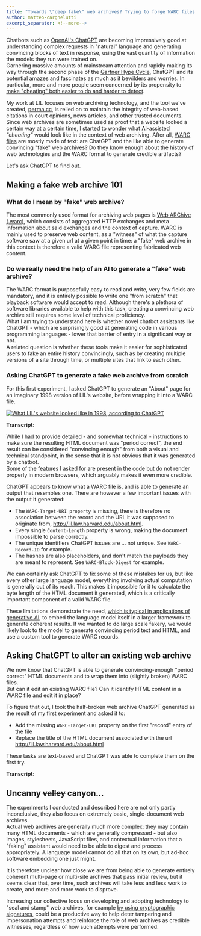 ```yaml
---
title: "Towards \"deep fake\" web archives? Trying to forge WARC files using ChatGPT."
author: matteo-cargnelutti
excerpt_separator: <!--more-->
---
```

Chatbots such as [OpenAI's ChatGPT](https://openai.com/blog/chatgpt/) are becoming impressively 
good at understanding complex requests in "natural" language and generating convincing blocks of 
text in response, using the vast quantity of information the models they run were trained on.<br>
Garnering massive amounts of mainstream attention and rapidly making its way through the second 
phase of the [Gartner Hype Cycle](https://en.wikipedia.org/wiki/Gartner_hype_cycle), ChatGPT and its 
potential amazes and fascinates as much as it bewilders and worries. 
In particular, more and more people seem concerned by its propensity to [make "cheating" both easier to do and harder to detect](https://www.theatlantic.com/technology/archive/2022/12/openai-chatgpt-writing-high-school-english-essay/672412/). 

My work at LIL focuses on web archiving technology, and the tool we've created, 
[perma.cc](https://perma.cc), is relied on to maintain the integrity of web-based 
citations in court opinions, news articles, and other trusted documents.<br>
Since web archives are sometimes used as proof that a website looked a certain way at a certain time, 
I started to wonder what AI-assisted _"cheating"_ would look like in the context of web archiving. 
After all, [WARC files](https://en.wikipedia.org/wiki/Web_ARChive) are mostly made of text: 
are ChatGPT and the like able to generate convincing "fake" web archives? 
Do they know enough about the history of web technologies and the WARC format to generate credible artifacts?

Let's ask ChatGPT to find out.

<!--more-->

## Making a fake web archive 101

### What do I mean by "fake" web archive? 
The most commonly used format for archiving web pages is 
[Web ARChive (.warc)](https://iipc.github.io/warc-specifications/specifications/warc-format/warc-1.1), 
which consists of aggregated HTTP exchanges and meta information about said exchanges and the context of capture. 
WARC is mainly used to preserve web content, as a "witness" of what the capture software saw at a 
given url at a given point in time: a "fake" web archive in this context is therefore 
a valid WARC file representing fabricated web content. 

### Do we really need the help of an AI to generate a "fake" web archive?
The WARC format is purposefully easy to read and write, very few fields are mandatory, 
and it is entirely possible to write one "from scratch" that playback software would accept to read. 
Although there's a plethora of software libraries available to help with this task, 
creating a convincing web archive still requires some level of technical proficiency.<br> 
What I am trying to understand here is whether novel chatbot assistants like ChatGPT - which are 
surprisingly good at generating code in various programming languages - 
lower that barrier of entry in a significant way or not.<br>
A related question is whether these tools make it easier for sophisticated users to fake an entire 
history convincingly, such as by creating multiple versions of a site through time, 
or multiple sites that link to each other.

### Asking ChatGPT to generate a fake web archive from scratch
For this first experiment, I asked ChatGPT to generate an "About" page for an imaginary 1998 
version of LIL's website, before wrapping it into a WARC file.

[![What LIL's website looked like in 1998, according to ChatGPT](https://lil-blog-media.s3.amazonaws.com/lil-in-1998-as-seen-by-chatgpt.png)](https://lil-blog-media.s3.amazonaws.com/lil-in-1998-as-seen-by-chatgpt.png)

**Transcript:**

<script src="https://gist.github.com/matteocargnelutti/db4eee6e7733cf15a31c49ab6f87d8a3.js"></script>

While I had to provide detailed - and somewhat technical - instructions to make sure the resulting 
HTML document was "period correct", the end result can be considered "convincing enough" from both 
a visual and technical standpoint, in the sense that it is not obvious that it was generated by a chatbot.<br>
Some of the features I asked for are present in the code but do not render properly in modern browsers, 
which arguably makes it even more credible.

ChatGPT appears to know what a WARC file is, and is able to generate an output that resembles one. 
There are however a few important issues with the output it generated:
- The `WARC-Target-URI property` is missing, there is therefore no association between the record and the URL it was supposed to originate from, http://lil.law.harvard.edu/about.html.
- Every single `Content-Length` property is wrong, making the document impossible to parse correctly.
- The unique identifiers ChatGPT issues are … not unique. See `WARC-Record-ID` for example.   
- The hashes are also placeholders, and don't match the payloads they are meant to represent. See `WARC-Block-Digest` for example.

We can certainly ask ChatGPT to fix some of these mistakes for us, but like every other large 
language model, everything involving actual computation is generally out of its reach. 
This makes it impossible for it to calculate the byte length of the HTML document it generated, 
which is a critically important component of a valid WARC file.

These limitations demonstrate the need, [which is typical in applications of generative AI](https://arxiv.org/pdf/2212.03551.pdf), 
to embed the language model itself in a larger framework to generate coherent results. 
If we wanted to do large scale fakery, we would likely look to the model to generate 
convincing period text and HTML, and use a custom tool to generate WARC records.

## Asking ChatGPT to alter an existing web archive
We now know that ChatGPT is able to generate convincing-enough "period correct" HTML documents and to wrap them into (slightly broken) WARC files.<br> 
But can it edit an existing WARC file? Can it identify HTML content in a WARC file and edit it in place? 

To figure that out, I took the half-broken web archive ChatGPT generated as the result of my first experiment and asked it to:
- Add the missing `WARC-Target-URI` property on the first "record" entry of the file
- Replace the title of the HTML document associated with the url http://lil.law.harvard.edu/about.html

These tasks are text-based and ChatGPT was able to complete them on the first try.

**Transcript:**

<script src="https://gist.github.com/matteocargnelutti/43c8b90578863121611151cccd2f5388.js"></script>

## Uncanny <s>valley</s> canyon...
The experiments I conducted and described here are not only partly inconclusive, 
they also focus on extremely basic, single-document web archives.<br>
Actual web archives are generally much more complex: they may contain many HTML 
documents - which are generally compressed - but also images, stylesheets, JavaScript files, 
and contextual information that a "faking" assistant would need to be able to digest and process appropriately. 
A language model cannot do all that on its own, but ad-hoc software embedding one just might.

It is therefore unclear how close we are from being able to generate entirely coherent 
multi-page or multi-site archives that pass initial review, but it seems clear that, 
over time, such archives will take less and less work to create, and more and more work to disprove. 


Increasing our collective focus on developing and adopting technology to "seal and stamp" 
web archives, for example [by using cryptographic signatures](https://specs.webrecorder.net/wacz-auth/0.1.0/), could be a productive way 
to help deter tampering and impersonation attempts and reinforce the role of web archives 
as credible witnesses, regardless of how such attempts were performed. 
